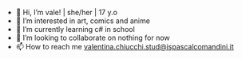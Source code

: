 - 👋 Hi, I’m vale! | she/her | 17 y.o
- 👀 I’m interested in art, comics and anime
- 🌱 I’m currently learning c# in school
- 💞️ I’m looking to collaborate on nothing for now
- 📫 How to reach me valentina.chiucchi.stud@ispascalcomandini.it
